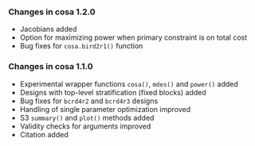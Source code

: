 ### Changes in cosa 1.2.0
 - Jacobians added 
 - Option for maximizing power when primary constraint is on total cost
 - Bug fixes for `cosa.bird2r1()` function 

### Changes in cosa 1.1.0
 - Experimental wrapper functions `cosa()`, `mdes()` and `power()` added
 - Designs with top-level stratification (fixed blocks) added
 - Bug fixes for `bcrd4r2` and `bcrd4r3` designs
 - Handling of single parameter optimization improved
 - S3 `summary()` and `plot()` methods added
 - Validity checks for arguments improved
 - Citation added
 
 
